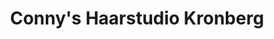 ---
title: "Conny's Haarstudio Kronberg"
url: /kronberg-im-taunus/connys-haarstudio-kronberg/
shop: Friseur
---